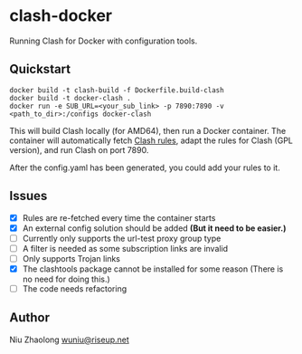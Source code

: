 # clash-docker

Running Clash for Docker with configuration tools.

## Quickstart

``` shell
docker build -t clash-build -f Dockerfile.build-clash
docker build -t docker-clash .
docker run -e SUB_URL=<your_sub_link> -p 7890:7890 -v <path_to_dir>:/configs docker-clash
```

This will build Clash locally (for AMD64), then run a Docker container.
The container will automatically fetch [Clash rules](https://github.com/Loyalsoldier/clash-rules),
adapt the rules for Clash (GPL version), and run Clash on port 7890.

After the config.yaml has been generated, you could add your rules to it.

## Issues

- [x] Rules are re-fetched every time the container starts
- [x] An external config solution should be added **(But it need to be easier.)**
- [ ] Currently only supports the url-test proxy group type
- [ ] A filter is needed as some subscription links are invalid
- [ ] Only supports Trojan links
- [x] The clashtools package cannot be installed for some reason (There is no need for doing this.)
- [ ] The code needs refactoring

## Author

Niu Zhaolong <wuniu@riseup.net>
